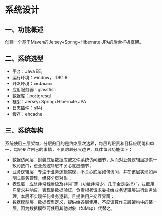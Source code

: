 # 系统设计
## 一、功能概述
   创建一个基于Maven的Jersey+Spring+Hibernate JPA的后台样板框架。
## 二、系统选型
- 平台：Java EE;
- 运行环境：window，JDK1.8
- 开发环境：netbeans
- 应用服务器：glassfish
- 数据库：postgresql
- 框架：Jersey+Spring+Hibernate JPA
- 日志插件：slf4j
- 缓存：ehcache

## 三、系统架构
  系统使用三层架构，分层的目的是约束层次边界，每层的职责和目标应明确和单一，每层专注自己的事情，不要跨越分层边界，具体每层功能如下：
- 数据访问层：封装底层数据库或文件系统访问细节，从而对业务逻辑层提供一致的接口，使业务逻辑层不关心底层细节；
- 业务逻辑层：专注于业务逻辑实现，不关心底层如何访问，并在该层实现如声明式事务管理，组装分页对象；
- 表现层：应该非常轻量级及非常“薄（功能非常少，几乎全是委托）”，拦截用户请求并响应，表现层数据验证，负责根据请求委托给业务逻辑层进行业务处理，本层不实现任何业务逻辑，且提供用户交互界面；
- 数据模型层：数据模型定义，提供给各层使用，不应该算作三层架构中的某一层，因为数据模型可使用其他对象（如Map）代替之。